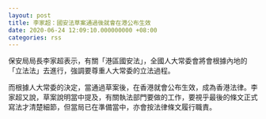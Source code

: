 ```yaml
---
layout: post
title: 李家超：國安法草案通過後就會在港公布生效
date: 2020-06-24 12:09:10.000000000 +08:00
categories: rss
---
```


保安局局長李家超表示，有關「港區國安法」，全國人大常委會將會根據內地的「立法法」去進行，強調要尊重人大常委的立法過程。

而根據人大常委的決定，當通過草案後，在香港就會公布生效，成為香港法律。李家超又說，草案說明當中提及，有關執法部門要做的工作，要視乎最後的條文正式寫法才清楚細節，但當局已在準備當中，亦會按法律條文履行職責。

